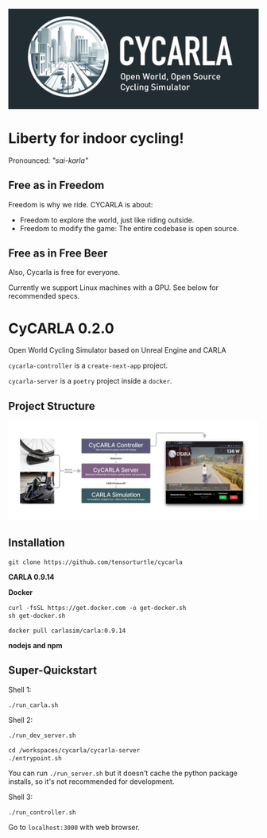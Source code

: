 ![banner](logo/cycarla-github-banner.png)

# Liberty for indoor cycling!

Pronounced: *"sai-karla"*

## Free as in Freedom

Freedom is why we ride. CYCARLA is about:

+ Freedom to explore the world, just like riding outside. 
+ Freedom to modify the game: The entire codebase is open source.

## Free as in Free Beer

Also, Cycarla is free for everyone.

Currently we support Linux machines with a GPU. See below for recommended specs.


# CyCARLA 0.2.0

Open World Cycling Simulator based on Unreal Engine and CARLA


`cycarla-controller` is a `create-next-app` project.

`cycarla-server` is a `poetry` project inside a `docker`.

## Project Structure

![project-structure-diagram](graphics/CyCARLA-figmadiagram-1.png)

## Installation

```
git clone https://github.com/tensorturtle/cycarla
```

**CARLA 0.9.14**

**Docker**

```
curl -fsSL https://get.docker.com -o get-docker.sh
sh get-docker.sh
```

```
docker pull carlasim/carla:0.9.14
```

**nodejs and npm**

## Super-Quickstart

Shell 1:
```
./run_carla.sh
```

Shell 2:
```
./run_dev_server.sh
```
```
cd /workspaces/cycarla/cycarla-server
./entrypoint.sh
```

You can run `./run_server.sh` but it doesn't cache the python package installs, so it's not recommended for development.

Shell 3:
```
./run_controller.sh
```

Go to `localhost:3000` with web browser.
